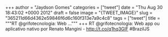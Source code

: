 
+++
author = "Jaydson Gomes"
categories = ["tweet"]
date = "Thu Aug 30 18:43:02 +0000 2012"
draft = false
image = "{TWEET_IMAGE}"
slug = "365211d66d4362e59846f6d6c160f313e7a9c4c8"
tags = ["tweet"]
title = """RT @grifotecnologia: Web ..."""
+++
RT @grifotecnologia: Web app ou aplicativo nativo por Renato Mangini - http://t.co/q1hq3GIF #BrazilJS
